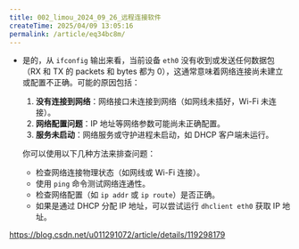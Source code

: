 ```yaml
---
title: 002_limou_2024_09_26_远程连接软件
createTime: 2025/04/09 13:05:16
permalink: /article/eq34bc8m/
---
```

*   是的，从 `ifconfig` 输出来看，当前设备 `eth0` 没有收到或发送任何数据包（RX 和 TX 的 packets 和 bytes 都为 0），这通常意味着网络连接尚未建立或配置不正确。可能的原因包括：

    1.  **没有连接到网络**：网络接口未连接到网络（如网线未插好，Wi-Fi 未连接）。
    2.  **网络配置问题**：IP 地址等网络参数可能尚未正确配置。
    3.  **服务未启动**：网络服务或守护进程未启动，如 DHCP 客户端未运行。

    你可以使用以下几种方法来排查问题：

    *   检查网络连接物理状态（如网线或 Wi-Fi 连接）。
    *   使用 `ping` 命令测试网络连通性。
    *   检查网络配置（如 `ip addr` 或 `ip route`）是否正确。
    *   如果是通过 DHCP 分配 IP 地址，可以尝试运行 `dhclient eth0` 获取 IP 地址。







https://blog.csdn.net/u011291072/article/details/119298179